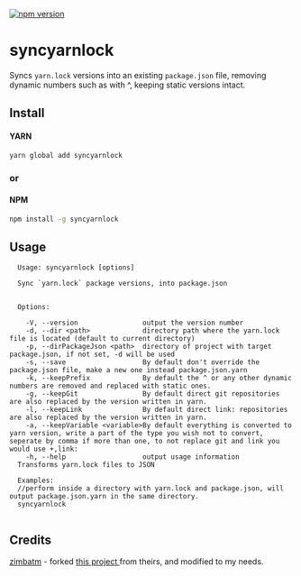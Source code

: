 [![npm version](https://badge.fury.io/js/syncyarnlock.svg)](https://www.npmjs.com/package/syncyarnlock)

# syncyarnlock

Syncs `yarn.lock` versions into an existing `package.json` file, removing dynamic numbers such as with ^, keeping static versions intact.

## Install

#### YARN

```bash
yarn global add syncyarnlock
```

### or

#### NPM

```bash
npm install -g syncyarnlock
```

## Usage

```
  Usage: syncyarnlock [options]

  Sync `yarn.lock` package versions, into package.json


  Options:

    -V, --version                output the version number
    -d, --dir <path>             directory path where the yarn.lock file is located (default to current directory)
    -p, --dirPackageJson <path>  directory of project with target package.json, if not set, -d will be used
    -s, --save                   By default don't override the package.json file, make a new one instead package.json.yarn
    -k, --keepPrefix             By default the ^ or any other dynamic numbers are removed and replaced with static ones.
    -g, --keepGit                By default direct git repositories are also replaced by the version written in yarn.
    -l, --keepLink               By default direct link: repositories are also replaced by the version written in yarn.
    -a, --keepVariable <variable>By default everything is converted to yarn version, write a part of the type you wish not to convert, seperate by comma if more than one, to not replace git and link you would use +,link:
    -h, --help                   output usage information
  Transforms yarn.lock files to JSON

  Examples:
  //perform inside a directory with yarn.lock and package.json, will output package.json.yarn in the same directory.
  syncyarnlock


```

## Credits

[zimbatm](https://github.com/zimbatm) - forked [this project ](https://github.com/numtide/yarnlock2json) from theirs, and modified to my needs.
